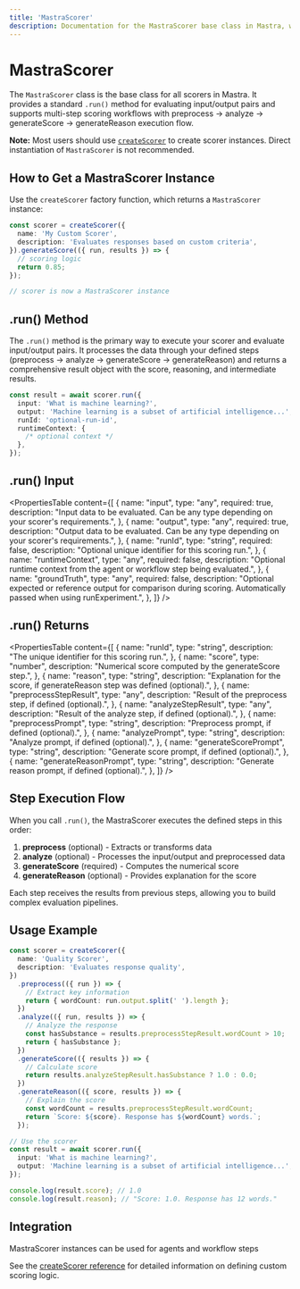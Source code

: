 ```yaml
---
title: 'MastraScorer'
description: Documentation for the MastraScorer base class in Mastra, which provides the foundation for all custom and built-in scorers.
---
```


# MastraScorer

The `MastraScorer` class is the base class for all scorers in Mastra. It provides a standard `.run()` method for evaluating input/output pairs and supports multi-step scoring workflows with preprocess → analyze → generateScore → generateReason execution flow.

**Note:** Most users should use [`createScorer`](./create-scorer) to create scorer instances. Direct instantiation of `MastraScorer` is not recommended.

## How to Get a MastraScorer Instance

Use the `createScorer` factory function, which returns a `MastraScorer` instance:

```typescript
const scorer = createScorer({
  name: 'My Custom Scorer',
  description: 'Evaluates responses based on custom criteria',
}).generateScore(({ run, results }) => {
  // scoring logic
  return 0.85;
});

// scorer is now a MastraScorer instance
```

## .run() Method

The `.run()` method is the primary way to execute your scorer and evaluate input/output pairs. It processes the data through your defined steps (preprocess → analyze → generateScore → generateReason) and returns a comprehensive result object with the score, reasoning, and intermediate results.

```typescript
const result = await scorer.run({
  input: 'What is machine learning?',
  output: 'Machine learning is a subset of artificial intelligence...',
  runId: 'optional-run-id',
  runtimeContext: {
    /* optional context */
  },
});
```

## .run() Input

<PropertiesTable
content={[
{
name: "input",
type: "any",
required: true,
description: "Input data to be evaluated. Can be any type depending on your scorer's requirements.",
},
{
name: "output",
type: "any",
required: true,
description: "Output data to be evaluated. Can be any type depending on your scorer's requirements.",
},
{
name: "runId",
type: "string",
required: false,
description: "Optional unique identifier for this scoring run.",
},
{
name: "runtimeContext",
type: "any",
required: false,
description: "Optional runtime context from the agent or workflow step being evaluated.",
},
{
name: "groundTruth",
type: "any",
required: false,
description: "Optional expected or reference output for comparison during scoring. Automatically passed when using runExperiment.",
},
]}
/>

## .run() Returns

<PropertiesTable
content={[
{
name: "runId",
type: "string",
description: "The unique identifier for this scoring run.",
},
{
name: "score",
type: "number",
description: "Numerical score computed by the generateScore step.",
},
{
name: "reason",
type: "string",
description: "Explanation for the score, if generateReason step was defined (optional).",
},
{
name: "preprocessStepResult",
type: "any",
description: "Result of the preprocess step, if defined (optional).",
},
{
name: "analyzeStepResult",
type: "any",
description: "Result of the analyze step, if defined (optional).",
},
{
name: "preprocessPrompt",
type: "string",
description: "Preprocess prompt, if defined (optional).",
},
{
name: "analyzePrompt",
type: "string",
description: "Analyze prompt, if defined (optional).",
},
{
name: "generateScorePrompt",
type: "string",
description: "Generate score prompt, if defined (optional).",
},
{
name: "generateReasonPrompt",
type: "string",
description: "Generate reason prompt, if defined (optional).",
},
]}
/>

## Step Execution Flow

When you call `.run()`, the MastraScorer executes the defined steps in this order:

1. **preprocess** (optional) - Extracts or transforms data
2. **analyze** (optional) - Processes the input/output and preprocessed data
3. **generateScore** (required) - Computes the numerical score
4. **generateReason** (optional) - Provides explanation for the score

Each step receives the results from previous steps, allowing you to build complex evaluation pipelines.

## Usage Example

```typescript
const scorer = createScorer({
  name: 'Quality Scorer',
  description: 'Evaluates response quality',
})
  .preprocess(({ run }) => {
    // Extract key information
    return { wordCount: run.output.split(' ').length };
  })
  .analyze(({ run, results }) => {
    // Analyze the response
    const hasSubstance = results.preprocessStepResult.wordCount > 10;
    return { hasSubstance };
  })
  .generateScore(({ results }) => {
    // Calculate score
    return results.analyzeStepResult.hasSubstance ? 1.0 : 0.0;
  })
  .generateReason(({ score, results }) => {
    // Explain the score
    const wordCount = results.preprocessStepResult.wordCount;
    return `Score: ${score}. Response has ${wordCount} words.`;
  });

// Use the scorer
const result = await scorer.run({
  input: 'What is machine learning?',
  output: 'Machine learning is a subset of artificial intelligence...',
});

console.log(result.score); // 1.0
console.log(result.reason); // "Score: 1.0. Response has 12 words."
```

## Integration

MastraScorer instances can be used for agents and workflow steps

See the [createScorer reference](./create-scorer) for detailed information on defining custom scoring logic.
